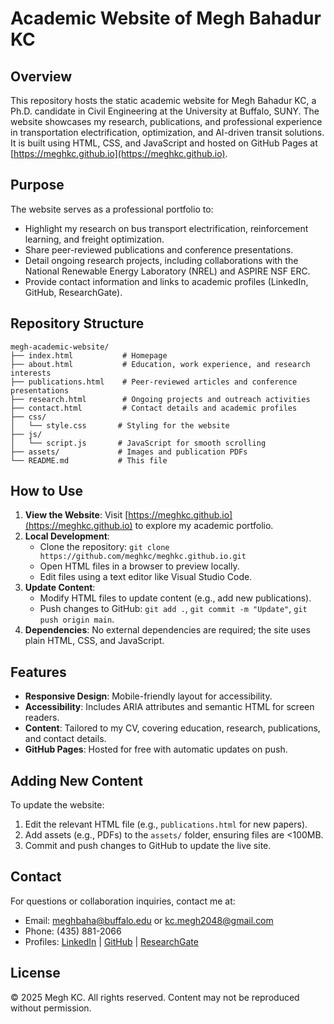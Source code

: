 # Academic Website of Megh Bahadur KC

## Overview
This repository hosts the static academic website for Megh Bahadur KC, a Ph.D. candidate in Civil Engineering at the University at Buffalo, SUNY. The website showcases my research, publications, and professional experience in transportation electrification, optimization, and AI-driven transit solutions. It is built using HTML, CSS, and JavaScript and hosted on GitHub Pages at [https://meghkc.github.io](https://meghkc.github.io).

## Purpose
The website serves as a professional portfolio to:
- Highlight my research on bus transport electrification, reinforcement learning, and freight optimization.
- Share peer-reviewed publications and conference presentations.
- Detail ongoing research projects, including collaborations with the National Renewable Energy Laboratory (NREL) and ASPIRE NSF ERC.
- Provide contact information and links to academic profiles (LinkedIn, GitHub, ResearchGate).

## Repository Structure
```
megh-academic-website/
├── index.html           # Homepage
├── about.html           # Education, work experience, and research interests
├── publications.html    # Peer-reviewed articles and conference presentations
├── research.html        # Ongoing projects and outreach activities
├── contact.html         # Contact details and academic profiles
├── css/
│   └── style.css       # Styling for the website
├── js/
│   └── script.js       # JavaScript for smooth scrolling
├── assets/             # Images and publication PDFs
└── README.md           # This file
```

## How to Use
1. **View the Website**: Visit [https://meghkc.github.io](https://meghkc.github.io) to explore my academic portfolio.
2. **Local Development**:
   - Clone the repository: `git clone https://github.com/meghkc/meghkc.github.io.git`
   - Open HTML files in a browser to preview locally.
   - Edit files using a text editor like Visual Studio Code.
3. **Update Content**:
   - Modify HTML files to update content (e.g., add new publications).
   - Push changes to GitHub: `git add .`, `git commit -m "Update"`, `git push origin main`.
4. **Dependencies**: No external dependencies are required; the site uses plain HTML, CSS, and JavaScript.

## Features
- **Responsive Design**: Mobile-friendly layout for accessibility.
- **Accessibility**: Includes ARIA attributes and semantic HTML for screen readers.
- **Content**: Tailored to my CV, covering education, research, publications, and contact details.
- **GitHub Pages**: Hosted for free with automatic updates on push.

## Adding New Content
To update the website:
1. Edit the relevant HTML file (e.g., `publications.html` for new papers).
2. Add assets (e.g., PDFs) to the `assets/` folder, ensuring files are <100MB.
3. Commit and push changes to GitHub to update the live site.

## Contact
For questions or collaboration inquiries, contact me at:
- Email: [meghbaha@buffalo.edu](mailto:meghbaha@buffalo.edu) or [kc.megh2048@gmail.com](mailto:kc.megh2048@gmail.com)
- Phone: (435) 881-2066
- Profiles: [LinkedIn](https://www.linkedin.com/in/megh-bahadur-kc) | [GitHub](https://github.com/meghkc) | [ResearchGate](https://www.researchgate.net/profile/Megh-KC)

## License
© 2025 Megh KC. All rights reserved. Content may not be reproduced without permission.

